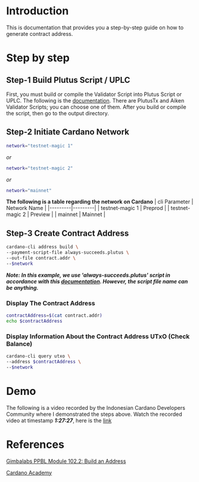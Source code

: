 # Introduction

This is documentation that provides you a step-by-step guide on how to generate contract address.

# Step by step

## Step-1 Build Plutus Script / UPLC

First, you must build or compile the Validator Script into Plutus Script or UPLC. The following is the [documentation](https://github.com/ValdryanIvandito/cardano-script-compiling-guides). There are PlutusTx and Aiken Validator Scripts; you can choose one of them. After you build or compile the script, then go to the output directory.

## Step-2 Initiate Cardano Network

```bash
network="testnet-magic 1"
```

_or_

```bash
network="testnet-magic 2"
```

_or_

```bash
network="mainnet"
```

**The following is a table regarding the network on Cardano**
| cli Parameter | Network Name |
|---------|---------|
| testnet-magic 1 | Preprod |
| testnet-magic 2 | Preview |
| mainnet | Mainnet |

## Step-3 Create Contract Address

```bash
cardano-cli address build \
--payment-script-file always-succeeds.plutus \
--out-file contract.addr \
--$network
```

**_Note: In this example, we use 'always-succeeds.plutus' script in accordance with this [documentation](https://github.com/ValdryanIvandito/cardano-script-compiling-guides). However, the script file name can be anything._**

### Display The Contract Address

```bash
contractAddress=$(cat contract.addr)
echo $contractAddress
```

### Display Information About the Contract Address UTxO (Check Balance)

```bash
cardano-cli query utxo \
--address $contractAddress \
--$network
```

# Demo

The following is a video recorded by the Indonesian Cardano Developers Community where I demonstrated the steps above. Watch the recorded video at timestamp **_1:27:27_**, here is the [link](https://youtu.be/03hXLZ_07N0?list=PLUj8499OocHiL8gXPv8wMlLW-zIcyYdrQ)

# References

[Gimbalabs PPBL Module 102.2: Build an Address](https://plutuspbl.io/modules/102/1022)

[Cardano Academy](https://academy.cardanofoundation.org/)
